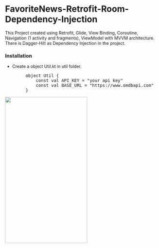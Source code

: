 # FavoriteNews-Retrofit-Room-Dependency-Injection

This Project created using Retrofit, Glide, View Binding, Coroutine, Navigation (1 activity and fragments), ViewModel with MVVM architecture.
There is Dagger-Hilt as Dependency Injection in the project.

### Installation

- Create a object Util.kt in util folder.
<pre>
        object Util {
            const val API_KEY = "your api key"
            const val BASE_URL = "https://www.omdbapi.com"
        }
</pre>




<img src="https://user-images.githubusercontent.com/66143323/169694290-820b49a5-33b0-492f-8cec-2f4a52482242.gif" width=270 height=480>

